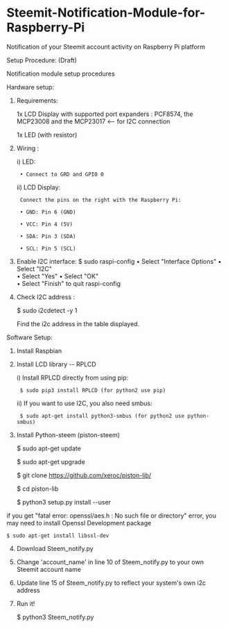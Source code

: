 # Steemit-Notification-Module-for-Raspberry-Pi


Notification of your Steemit account activity on Raspberry Pi platform



Setup Procedure: (Draft)



Notification module setup procedures



Hardware setup:


1) Requirements:


	1x LCD Display with supported port expanders : PCF8574, the MCP23008 and the MCP23017 <-- for I2C connection


	1x LED (with resistor)




2) Wiring :
  

	i) LED:
  
  
  
		• Connect to GRD and GPIO 0 


	ii) LCD Display:
  
		Connect the pins on the right with the Raspberry Pi:

		• GND: Pin 6 (GND)

		• VCC: Pin 4 (5V)

		• SDA: Pin 3 (SDA)

		• SCL: Pin 5 (SCL)



3) Enable I2C interface:
	$ sudo raspi-config
	• Select "Interface Options"
	• Select "I2C"	
	• Select "Yes"
	• Select "OK"	
	• Select "Finish" to quit raspi-config

4) Check I2C address :

	$ sudo i2cdetect -y 1 



	Find the i2c address in the table displayed.


Software 
Setup:


1. Install Raspbian


2) Install LCD library -- RPLCD

 
	i) Install RPLCD directly from using pip:
 
 		
		$ sudo pip3 install RPLCD (for python2 use pip)

 
	ii) If you want to use I2C, you also need smbus:
      
		$ sudo apt-get install python3-smbus (for python2 use python-smbus)


3) Install Python-steem (piston-steem)
  
	$ sudo apt-get update
  
	$ sudo apt-get upgrade
  
	$ git clone https://github.com/xeroc/piston-lib/
  
	$ cd piston-lib
  
	$ python3 setup.py install --user


		
if you get "fatal error: openssl/aes.h : No such file or directory" error, you may need to install Openssl Development package
  
	$ sudo apt-get install libssl-dev



4) Download Steem_notify.py


5) Change 'account_name' in line 10 of Steem_notify.py to your own Steemit account name

6) Update line 15 of Steem_notify.py to reflect your system's own i2c address
6) Run it!
  
	$ python3 Steem_notify.py
  
  
